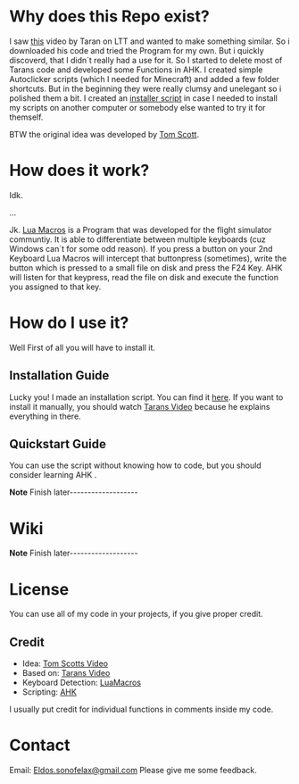 # Why does this Repo exist?
I saw [this](https://www.youtube.com/watch?v=Arn8ExQ2Gjg) video by Taran on LTT and wanted to make something similar. So i downloaded his code and tried the Program for my own. But i quickly discoverd, that I didn´t really had a use for it. So I started to delete most of Tarans code and developed some Functions in AHK. I created simple Autoclicker scripts (which I needed for Minecraft) and added a few folder shortcuts. But in the beginning they were really clumsy and unelegant so i polished them a bit. I created an [installer script](https://github.com/EldosHD/myInstallers) in case I needed to install my scripts on another computer or somebody else wanted to try it for themself.

BTW the original idea was developed by [Tom Scott](https://www.youtube.com/watch?v=lIFE7h3m40U&feature=emb_title).

# How does it work?
Idk.

...

Jk. [Lua Macros](http://www.hidmacros.eu/forum/viewtopic.php?f=10&t=241#p794) is a Program that was developed for the flight simulator communtiy. It is able to differentiate between multiple keyboards (cuz Windows can´t for some odd reason). If you press a button on your 2nd Keyboard Lua Macros will intercept that buttonpress (sometimes), write the button which is pressed to a small file on disk and press the F24 Key. AHK will listen for that keypress, read the file on disk and execute the function you assigned to that key.

# How do I use it?
Well First of all you will have to install it.

## Installation Guide
Lucky you! I made an installation script. You can find it [here](https://github.com/EldosHD/myInstallers).
If you want to install it manually, you should watch [Tarans Video](https://www.youtube.com/watch?v=Arn8ExQ2Gjg) because he explains everything in there.

## Quickstart Guide
You can use the script without knowing how to code, but you should consider learning AHK .

**Note** Finish later-------------------

# Wiki

**Note** Finish later-------------------

# License
You can use all of my code in your projects, if you give proper credit.
## Credit
- Idea: [Tom Scotts Video](https://www.youtube.com/watch?v=lIFE7h3m40U&feature=emb_title)
- Based on: [Tarans Video](https://www.youtube.com/watch?v=Arn8ExQ2Gjg)
- Keyboard Detection: [LuaMacros](http://www.hidmacros.eu/forum/viewtopic.php?f=10&t=241#p794)
- Scripting: [AHK](https://www.autohotkey.com/)

 I usually put credit for individual functions in comments inside my code.

# Contact
Email: Eldos.sonofelax@gmail.com
Please give me some feedback.


